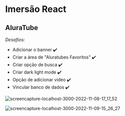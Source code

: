 # Imersão React

## AluraTube
*Desafios:*
- Adicionar o banner :heavy_check_mark:
- Criar a área de "Aluratubes Favoritos" :heavy_check_mark:
- Criar opção de busca :heavy_check_mark:
- Criar dark light mode :heavy_check_mark:
- Opção de adicionar video :heavy_check_mark:
- Vincular banco de dados :heavy_check_mark:
 
![screencapture-localhost-3000-2022-11-08-17_17_52](https://user-images.githubusercontent.com/104389308/200668091-6b42f77e-0f12-4f81-a441-49265fcd8e96.png)

![screencapture-localhost-3000-2022-11-09-15_26_27](https://user-images.githubusercontent.com/104389308/200911552-02686c12-35b1-4139-903d-c385ad438746.png)

